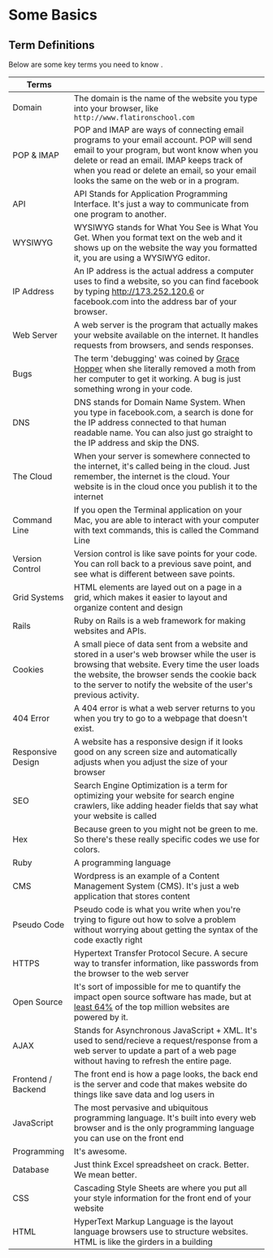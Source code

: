 # Some Basics

## Term Definitions

Below are some key terms you need to know .

| Terms         |               |
|---------------|---------------| 
| Domain | The domain is the name of the website you type into your browser, like `http://www.flatironschool.com`  | 
| POP & IMAP | POP and IMAP are ways of connecting email programs to your email account. POP will send email to your program, but wont know when you delete or read an email. IMAP keeps track of when you read or delete an email, so your email looks the same on the web or in a program.|
| API | API Stands for Application Programming Interface. It's just a way to communicate from one program to another.  |
| WYSIWYG| WYSIWYG stands for What You See is What You Get. When you format text on the web and it shows up on the website the way you formatted it, you are using a WYSIWYG editor. |
| IP Address | An IP address is the actual address a computer uses to find a website, so you can find facebook by typing http://173.252.120.6 or facebook.com into the address bar of your browser. |
| Web Server | A web server is the program that actually makes your website available on the internet. It handles requests from browsers, and sends responses. |
| Bugs| The term 'debugging' was coined by <a href="http://en.wikipedia.org/wiki/Grace_Hopper">Grace Hopper</a> when she literally removed a moth from her computer to get it working. A bug is just something wrong in your code.|
| DNS | DNS stands for Domain Name System. When you type in facebook.com, a search is done for the IP address connected to that human readable name. You can also just go straight to the IP address and skip the DNS. |
| The Cloud | When your server is somewhere connected to the internet, it's called being in the cloud. Just remember, the internet is the cloud. Your website is in the cloud once you publish it to the internet |
| Command Line | If you open the Terminal application on your Mac, you are able to interact with your computer with text commands, this is called the Command Line |
| Version Control | Version control is like save points for your code. You can roll back to a previous save point, and see what is different between save points. |
| Grid Systems | HTML elements are layed out on a page in a grid, which makes it easier to layout and organize content and design |
| Rails | Ruby on Rails is a web framework for making websites and APIs. |
| Cookies | A small piece of data sent from a website and stored in a user's web browser while the user is browsing that website. Every time the user loads the website, the browser sends the cookie back to the server to notify the website of the user's previous activity. |
| 404 Error | A 404 error is what a web server returns to you when you try to go to a webpage that doesn't exist. |
| Responsive Design | A website has a responsive design if it looks good on any screen size and automatically adjusts when you adjust the size of your browser |
| SEO | Search Engine Optimization is a term for optimizing your website for search engine crawlers, like adding header fields that say what your website is called |
| Hex | Because green to you might not be green to me. So there's these really specific codes we use for colors. |
| Ruby | A programming language |
| CMS | Wordpress is an example of a Content Management System (CMS). It's just a web application that stores content |
| Pseudo Code | Pseudo code is what you write when you're trying to figure out how to solve a problem without worrying about getting the syntax of the code exactly right |
| HTTPS | Hypertext Transfer Protocol Secure. A secure way to transfer information, like passwords from the browser to the web server |
| Open Source | It's sort of impossible for me to quantify the impact open source software has made, but at <a href="http://trends.builtwith.com/Web-Server/Apache">least 64%</a> of the top million websites are powered by it. |
| AJAX | Stands for Asynchronous JavaScript + XML. It's used to send/recieve a request/response from a web server to update a part of a web page without having to refresh the entire page. |
| Frontend / Backend | The front end is how a page looks, the back end is the server and code that makes website do things like save data and log users in |
| JavaScript | The most pervasive and ubiquitous programming language. It's built into every web browser and is the only programming language you can use on the front end |
| Programming | It's awesome. |
| Database | Just think Excel spreadsheet on crack. Better. We mean better. |
| CSS | Cascading Style Sheets are where you put all your style information for the front end of your website |
| HTML | HyperText Markup Language is the layout language browsers use to structure websites. HTML is like the girders in a building |
